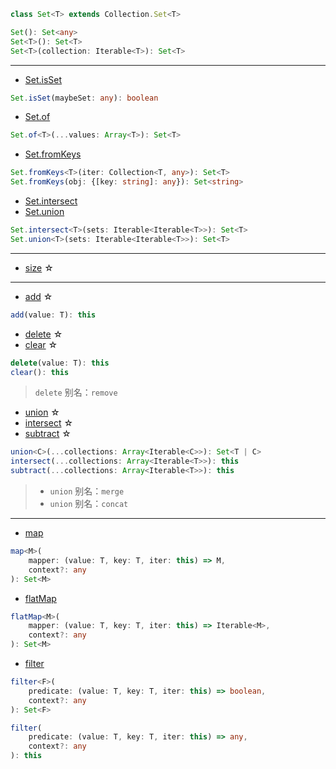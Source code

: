```ts
class Set<T> extends Collection.Set<T>
```

```ts
Set(): Set<any>
Set<T>(): Set<T>
Set<T>(collection: Iterable<T>): Set<T>
```

---

- [Set.isSet](https://facebook.github.io/immutable-js/docs/#/Set/isSet)

```ts
Set.isSet(maybeSet: any): boolean
```

- [Set.of](https://facebook.github.io/immutable-js/docs/#/Set/of)

```ts
Set.of<T>(...values: Array<T>): Set<T>
```

- [Set.fromKeys](https://facebook.github.io/immutable-js/docs/#/Set/fromKeys)

```ts
Set.fromKeys<T>(iter: Collection<T, any>): Set<T>
Set.fromKeys(obj: {[key: string]: any}): Set<string>
```

- [Set.intersect](https://facebook.github.io/immutable-js/docs/#/Set/intersect)
- [Set.union](https://facebook.github.io/immutable-js/docs/#/Set/union)

```ts
Set.intersect<T>(sets: Iterable<Iterable<T>>): Set<T>
Set.union<T>(sets: Iterable<Iterable<T>>): Set<T>
```

---

- [size](https://facebook.github.io/immutable-js/docs/#/Set/size) ☆

---

- [add](https://facebook.github.io/immutable-js/docs/#/Set/add) ☆

```ts
add(value: T): this
```

- [delete](https://facebook.github.io/immutable-js/docs/#/Set/delete) ☆
- [clear](https://facebook.github.io/immutable-js/docs/#/Set/clear) ☆

```ts
delete(value: T): this
clear(): this
```

> `delete` 别名：`remove`

- [union](https://facebook.github.io/immutable-js/docs/#/Set/union) ☆
- [intersect](https://facebook.github.io/immutable-js/docs/#/Set/intersect) ☆
- [subtract](https://facebook.github.io/immutable-js/docs/#/Set/subtract) ☆

```ts
union<C>(...collections: Array<Iterable<C>>): Set<T | C>
intersect(...collections: Array<Iterable<T>>): this
subtract(...collections: Array<Iterable<T>>): this
```

> - `union` 别名：`merge`
> - `union` 别名：`concat`

---

- [map](https://facebook.github.io/immutable-js/docs/#/Set/map)

```ts
map<M>(
    mapper: (value: T, key: T, iter: this) => M,
    context?: any
): Set<M>
```

- [flatMap](https://facebook.github.io/immutable-js/docs/#/Set/flatMap)

```ts
flatMap<M>(
    mapper: (value: T, key: T, iter: this) => Iterable<M>,
    context?: any
): Set<M>
```

- [filter](https://facebook.github.io/immutable-js/docs/#/Set/filter)

```ts
filter<F>(
    predicate: (value: T, key: T, iter: this) => boolean,
    context?: any
): Set<F>

filter(
    predicate: (value: T, key: T, iter: this) => any,
    context?: any
): this
```
